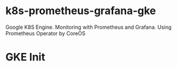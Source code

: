 # k8s-prometheus-grafana-gke
Google K8S Engine. Monitoring with Prometheus and Grafana. Using Prometheus Operator by CoreOS

# GKE Init
